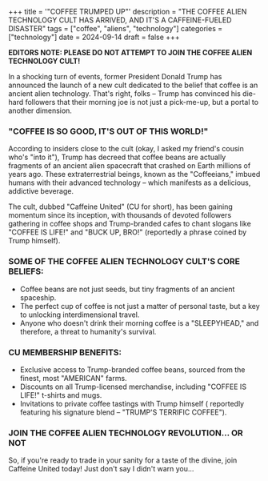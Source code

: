 +++
title = '"COFFEE TRUMPED UP"'
description = "THE COFFEE ALIEN TECHNOLOGY CULT HAS ARRIVED, AND IT'S A CAFFEINE-FUELED DISASTER"
tags = ["coffee", "aliens", "technology"]
categories = ["technology"]
date = 2024-09-14
draft = false
+++

**EDITORS NOTE: PLEASE DO NOT ATTEMPT TO JOIN THE COFFEE ALIEN TECHNOLOGY CULT!**

In a shocking turn of events, former President Donald Trump has announced the launch of a new cult dedicated to the belief that coffee is an ancient alien technology. That's right, folks – Trump has convinced his die-hard followers that their morning joe is not just a pick-me-up, but a portal to another dimension.

### "COFFEE IS SO GOOD, IT'S OUT OF THIS WORLD!"

According to insiders close to the cult (okay, I asked my friend's cousin who's "into it"), Trump has decreed that coffee beans are actually fragments of an ancient alien spacecraft that crashed on Earth millions of years ago. These extraterrestrial beings, known as the "Coffeeians," imbued humans with their advanced technology – which manifests as a delicious, addictive beverage.

The cult, dubbed "Caffeine United" (CU for short), has been gaining momentum since its inception, with thousands of devoted followers gathering in coffee shops and Trump-branded cafes to chant slogans like "COFFEE IS LIFE!" and "BUCK UP, BRO!" (reportedly a phrase coined by Trump himself).

### SOME OF THE COFFEE ALIEN TECHNOLOGY CULT'S CORE BELIEFS:

* Coffee beans are not just seeds, but tiny fragments of an ancient spaceship.
* The perfect cup of coffee is not just a matter of personal taste, but a key to unlocking interdimensional travel.
* Anyone who doesn't drink their morning coffee is a "SLEEPYHEAD," and therefore, a threat to humanity's survival.

### CU MEMBERSHIP BENEFITS:

* Exclusive access to Trump-branded coffee beans, sourced from the finest, most "AMERICAN" farms.
* Discounts on all Trump-licensed merchandise, including "COFFEE IS LIFE!" t-shirts and mugs.
* Invitations to private coffee tastings with Trump himself ( reportedly featuring his signature blend – "TRUMP'S TERRIFIC COFFEE").

### JOIN THE COFFEE ALIEN TECHNOLOGY REVOLUTION... OR NOT

So, if you're ready to trade in your sanity for a taste of the divine, join Caffeine United today! Just don't say I didn't warn you...

